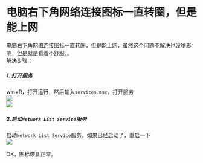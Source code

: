 # 电脑右下角网络连接图标一直转圈，但是能上网
电脑右下角网络连接图标一直转圈，但是能上网，虽然这个问题不解决也没啥影响，但是就是看着不舒服。。  
解决步骤：


##### 1. 打开服务

win+R，打开运行，然后输入`services.msc`，打开服务  
![](https://cdn.nlark.com/yuque/0/2021/png/12492743/1611202301851-6bcbd738-e9b4-49f4-afbd-b0fdbb858f26.png#align=left&display=inline&height=261&margin=%5Bobject%20Object%5D&originHeight=261&originWidth=427&size=0&status=done&style=none&width=427)  
![](https://cdn.nlark.com/yuque/0/2021/png/12492743/1611202301926-ce82105e-37df-484d-8222-a0ae5d1fe34b.png#align=left&display=inline&height=600&margin=%5Bobject%20Object%5D&originHeight=600&originWidth=820&size=0&status=done&style=none&width=820)


##### 2.启动`Network List Service`服务

启动`Network List Service`服务，如果已经启动了，重启一下  
![](https://cdn.nlark.com/yuque/0/2021/png/12492743/1611202301999-c46492ba-5448-4ce7-a97f-631d2cecb419.png#align=left&display=inline&height=600&margin=%5Bobject%20Object%5D&originHeight=600&originWidth=876&size=0&status=done&style=none&width=876)

OK，图标恢复正常。
